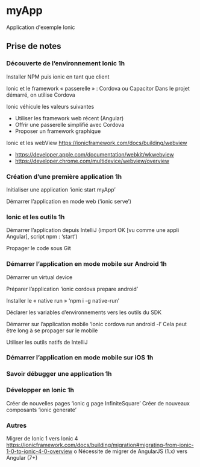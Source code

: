 # myApp

Application d'exemple Ionic

## Prise de notes

###	Découverte de l’environnement Ionic 1h
Installer NPM puis ionic en tant que client

Ionic et le framework « passerelle » : Cordova ou Capacitor
    Dans le projet démarré, on utilise Cordova
    
Ionic véhicule les valeurs suivantes
*	Utiliser les framework web récent (Angular)
*	Offrir une passerelle simplifié avec Cordova
*	Proposer un framework graphique

Ionic et les webView https://ionicframework.com/docs/building/webview
* 	https://developer.apple.com/documentation/webkit/wkwebview
*	https://developer.chrome.com/multidevice/webview/overview

###	Création d’une première application 1h
Initialiser une application ‘ionic start myApp’

Démarrer l’application en mode web (‘ionic serve’)

###	Ionic et les outils 1h
Démarrer l’application depuis IntelliJ (import OK [vu comme une appli Angular], script npm : ‘start’)

Propager le code sous Git

###	Démarrer l’application en mode mobile sur Android 1h
Démarrer un virtual device

Préparer l’application ‘ionic cordova prepare android’

Installer le « native run » ‘npm i -g native-run’

Déclarer les variables d’environnements vers les outils du SDK

Démarrer sur l’application mobile ‘ionic cordova run android -l’
    Cela peut être long à se propager sur le mobile

Utiliser les outils natifs de IntelliJ

###	Démarrer l’application en mode mobile sur iOS 1h

###	Savoir débugger une application 1h

###	Développer en Ionic 1h
Créer de nouvelles pages ‘ionic g page InfiniteSquare’
Créer de nouveaux composants ‘ionic generate’

###	Autres
Migrer de Ionic 1 vers Ionic 4 https://ionicframework.com/docs/building/migration#migrating-from-ionic-1-0-to-ionic-4-0-overview
o	Nécessite de migrer de AngularJS (1.x) vers Angular (7+) 


